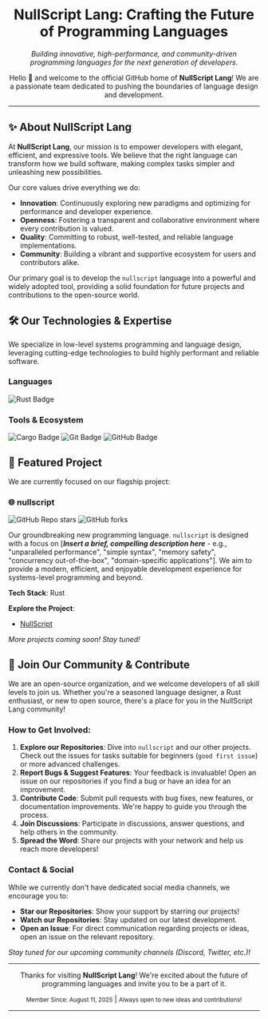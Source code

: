 <div align="center">
  <h1>NullScript Lang: Crafting the Future of Programming Languages</h1>
  <p>
    <em>Building innovative, high-performance, and community-driven programming languages for the next generation of developers.</em>
  </p>
  <p>
    Hello 👋 and welcome to the official GitHub home of <strong>NullScript Lang</strong>! We are a passionate team dedicated to pushing the boundaries of language design and development.
  </p>
</div>

---

## ✨ About NullScript Lang

At **NullScript Lang**, our mission is to empower developers with elegant, efficient, and expressive tools. We believe that the right language can transform how we build software, making complex tasks simpler and unleashing new possibilities.

Our core values drive everything we do:
*   **Innovation**: Continuously exploring new paradigms and optimizing for performance and developer experience.
*   **Openness**: Fostering a transparent and collaborative environment where every contribution is valued.
*   **Quality**: Committing to robust, well-tested, and reliable language implementations.
*   **Community**: Building a vibrant and supportive ecosystem for users and contributors alike.

Our primary goal is to develop the `nullscript` language into a powerful and widely adopted tool, providing a solid foundation for future projects and contributions to the open-source world.

## 🛠️ Our Technologies & Expertise

We specialize in low-level systems programming and language design, leveraging cutting-edge technologies to build highly performant and reliable software.

### Languages
<p>
  <img src="https://img.shields.io/badge/Rust-black?style=for-the-badge&logo=rust&logoColor=white" alt="Rust Badge">
</p>

### Tools & Ecosystem
<p>
  <img src="https://img.shields.io/badge/Cargo-black?style=for-the-badge&logo=rust&logoColor=white" alt="Cargo Badge">
  <img src="https://img.shields.io/badge/Git-F05032?style=for-the-badge&logo=git&logoColor=white" alt="Git Badge">
  <img src="https://img.shields.io/badge/GitHub-181717?style=for-the-badge&logo=github&logoColor=white" alt="GitHub Badge">
</p>

## 🚀 Featured Project

We are currently focused on our flagship project:

### 🌐 nullscript

![GitHub Repo stars](https://img.shields.io/github/stars/nullscript-lang/nullscript?style=social)
![GitHub forks](https://img.shields.io/github/forks/nullscript-lang/nullscript?style=social)

Our groundbreaking new programming language. `nullscript` is designed with a focus on [**_Insert a brief, compelling description here_** - e.g., "unparalleled performance", "simple syntax", "memory safety", "concurrency out-of-the-box", "domain-specific applications"]. We aim to provide a modern, efficient, and enjoyable development experience for systems-level programming and beyond.

**Tech Stack**: Rust

**Explore the Project**:
*   [NullScript](https://github.com/nullscript-lang/nullscript)

*More projects coming soon! Stay tuned!*

## 🤝 Join Our Community & Contribute

We are an open-source organization, and we welcome developers of all skill levels to join us. Whether you're a seasoned language designer, a Rust enthusiast, or new to open source, there's a place for you in the NullScript Lang community!

### How to Get Involved:

1.  **Explore our Repositories**: Dive into `nullscript` and our other projects. Check out the issues for tasks suitable for beginners (`good first issue`) or more advanced challenges.
2.  **Report Bugs & Suggest Features**: Your feedback is invaluable! Open an issue on our repositories if you find a bug or have an idea for an improvement.
3.  **Contribute Code**: Submit pull requests with bug fixes, new features, or documentation improvements. We're happy to guide you through the process.
4.  **Join Discussions**: Participate in discussions, answer questions, and help others in the community.
5.  **Spread the Word**: Share our projects with your network and help us reach more developers!

### Contact & Social

While we currently don't have dedicated social media channels, we encourage you to:

*   **Star our Repositories**: Show your support by starring our projects!
*   **Watch our Repositories**: Stay updated on our latest development.
*   **Open an Issue**: For direct communication regarding projects or ideas, open an issue on the relevant repository.

*Stay tuned for our upcoming community channels (Discord, Twitter, etc.)!*

---

<div align="center">
  <p>
    Thanks for visiting <strong>NullScript Lang</strong>! We're excited about the future of programming languages and invite you to be a part of it.
  </p>
  <p>
    <small>Member Since: August 11, 2025</small> | <small>Always open to new ideas and contributions!</small>
  </p>
</div>

---
<!-- Note to maintainers: Please replace `assets/logo_light.svg` and `assets/logo_dark.svg` with your actual organization logo paths. -->

